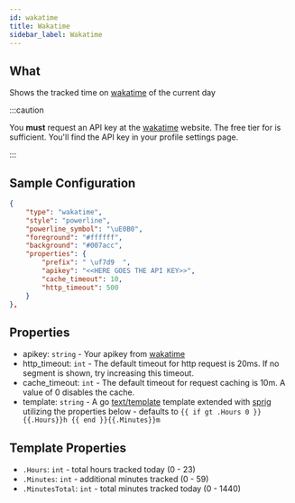 ```yaml
---
id: wakatime
title: Wakatime
sidebar_label: Wakatime
---
```


## What

Shows the tracked time on [wakatime](wakatime.com) of the current day

:::caution

You **must** request an API key at the [wakatime](https://wakatime.com) website.
The free tier for is sufficient. You'll find the API key in your profile settings page.

:::

## Sample Configuration

```json
{
    "type": "wakatime",
    "style": "powerline",
    "powerline_symbol": "\uE0B0",
    "foreground": "#ffffff",
    "background": "#007acc",
    "properties": {
        "prefix": " \uf7d9  ",
        "apikey": "<<HERE GOES THE API KEY>>",
        "cache_timeout": 10,
        "http_timeout": 500
    }
},
```

## Properties

- apikey: `string` - Your apikey from [wakatime](https://wakatime.com)
- http_timeout: `int` - The default timeout for http request is 20ms. If no segment is shown, try increasing this timeout.
- cache_timeout: `int` - The default timeout for request caching is 10m. A value of 0 disables the cache.
- template: `string` - A go [text/template][go-text-template] template extended with [sprig][sprig] utilizing the
properties below - defaults to `{{ if gt .Hours 0 }}{{.Hours}}h {{ end }}{{.Minutes}}m`

## Template Properties

- `.Hours`: `int` - total hours tracked today (0 - 23)
- `.Minutes`: `int` - additional minutes tracked (0 - 59)
- `.MinutesTotal`: `int` - total minutes tracked today (0 - 1440)

[go-text-template]: https://golang.org/pkg/text/template/
[sprig]: https://masterminds.github.io/sprig/

